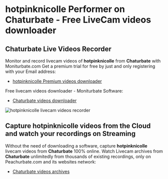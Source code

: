 # hotpinknicolle Performer on Chaturbate - Free LiveCam videos downloader

## Chaturbate Live Videos Recorder

Monitor and record livecam videos of **hotpinknicolle** from **Chaturbate** with Moniturbate.com
Get a premium trial for free by just and only registering with your Email address:
* [hotpinknicolle Premium videos downloader](https://moniturbate.com/request-demo-licence-key.html)

Free livecam videos downloader - Moniturbate Software:
* [Chaturbate videos downloader](https://moniturbate.com/moniturbate-download-software.html)

![hotpinknicolle livecam videos recorder](https://peachurnet.com/templates/moniturbate-software.png)


## Capture hotpinknicolle videos from the Cloud and watch your recordings on Streaming

Without the need of downloading a software, capture **hotpinknicolle** livecam videos from **Chaturbate** 100% online.
Watch Livecam archives from **Chaturbate** unlimitedly from thousands of existing recordings, only on Peachurbate.com and its websites network:
* [Chaturbate videos archives](https://peachurnet.com/)